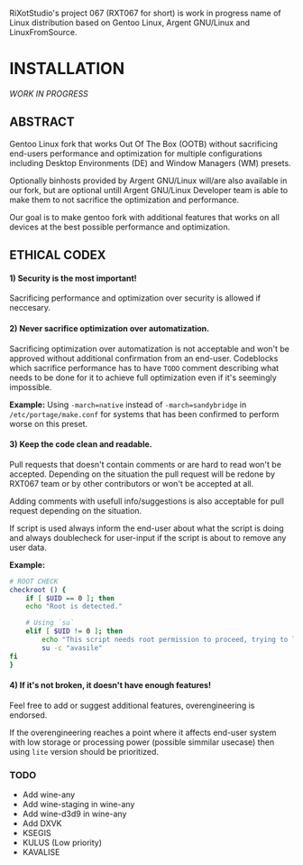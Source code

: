 RiXotStudio's project 067 (RXT067 for short) is work in progress name of Linux distribution based on Gentoo Linux, Argent GNU/Linux and LinuxFromSource.

# INSTALLATION

*WORK IN PROGRESS*




## ABSTRACT

Gentoo Linux fork that works Out Of The Box (OOTB) without sacrificing end-users performance and optimization for multiple configurations including Desktop Environments (DE) and Window Managers (WM) presets.

Optionally binhosts provided by Argent GNU/Linux will/are also available in our fork, but are optional untill Argent GNU/Linux Developer team is able to make them to not sacrifice the optimization and performance.

Our goal is to make gentoo fork with additional features that works on all devices at the best possible performance and optimization.




## ETHICAL CODEX
#### 1) Security is the most important!
Sacrificing performance and optimization over security is allowed if neccesary.


#### 2) Never sacrifice optimization over automatization.
Sacrificing optimization over automatization is not acceptable and won't be approved without additional confirmation from an end-user. Codeblocks which sacrifice performance has to have `TODO` comment describing what needs to be done for it to achieve full optimization even if it's seemingly impossible.

**Example:** Using `-march=native` instead of `-march=sandybridge` in `/etc/portage/make.conf` for systems that has been confirmed to perform worse on this preset.


#### 3) Keep the code clean and readable.
Pull requests that doesn't contain comments or are hard to read won't be accepted. Depending on the situation the pull request will be redone by RXT067 team or by other contributors or won't be accepted at all. 

Adding comments with usefull info/suggestions is also acceptable for pull request depending on the situation.

If script is used always inform the end-user about what the script is doing and always doublecheck for user-input if the script is about to remove any user data. 

**Example:** 
```bash
# ROOT CHECK
checkroot () {
	if [ $UID == 0 ]; then
	echo "Root is detected."

	# Using `su`
	elif [ $UID != 0 ]; then 
		echo "This script needs root permission to proceed, trying to log-in as root."
		su -c "avasile"   
fi
}
``` 


#### 4) If it's not broken, it doesn't have enough features!
Feel free to add or suggest additional features, overengineering is endorsed.

If the overengineering reaches a point where it affects end-user system with low storage or processing power (possible simmilar usecase) then using `lite` version should be prioritized.




### TODO
- Add wine-any
- Add wine-staging in wine-any
- Add wine-d3d9 in wine-any
- Add DXVK
- KSEGIS
- KULUS (Low priority)
- KAVALISE
